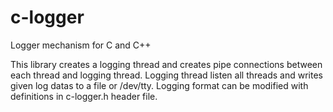 # c-logger
Logger mechanism for C and C++

This library creates a logging thread and creates pipe connections between each thread and logging thread.
Logging thread listen all threads and writes given log datas to a file or /dev/tty.
Logging format can be modified with definitions in c-logger.h header file.
